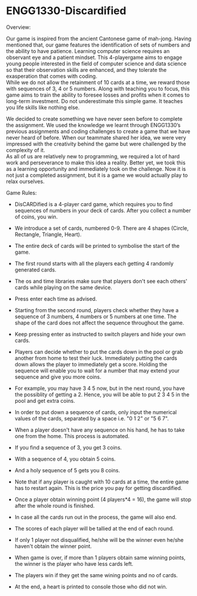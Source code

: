 # ENGG1330-Discardified

Overview:
 
Our game is inspired from the ancient Cantonese game of mah-jong. Having mentioned that, our game features the identification of sets of numbers and the ability to have patience. 
Learning computer science requires an observant eye and a patient mindset. This 4-playergame aims to engage young people interested in the field of computer science and data science so that their observation skills are enhanced, and they tolerate the exasperation that comes with coding.  
While we do not allow the retainment of 10 cards at a time, we reward those with sequences of 3, 4 or 5 numbers. 
Along with teaching you to focus, this game aims to train the ability to foresee losses and profits when it comes to long-term investment. 
Do not underestimate this simple game. It teaches you life skills like nothing else. 
 
We decided to create something we have never seen before to complete the assignment. 
We used the knowledge we learnt through ENGG1330’s previous assignments and coding challenges to create a game that we have never heard of before. 
When our teammate shared her idea, we were very impressed with the creativity behind the game but were challenged by the complexity of it.  
As all of us are relatively new to programming, we required a lot of hard work and perseverance to make this idea a reality. 
Better yet, we took this as a learning opportunity and immediately took on the challenge. Now it is not just a completed assignment, but it is a game we would actually play to relax ourselves. 

Game Rules: 

- DisCARDified is a 4-player card game, which requires you to find sequences of numbers in your deck of cards. After you collect a number of coins, you win.

- We introduce a set of cards, numbered 0-9. There are 4 shapes (Circle, Rectangle, Triangle, Heart). 
- The entire deck of cards will be printed to symbolise the start of the game.

- The first round starts with all the players each getting 4 randomly generated cards.
- The os and time libraries make sure that players don't see each others' cards while playing on the same device.
- Press enter each time as advised.

- Starting from the second round, players check whether they have a sequence of 3 numbers, 4 numbers or 5 numbers at one time. The shape of the card does not affect the sequence throughout the game. 

- Keep pressing enter as instructed to switch players and hide your own cards.

- Players can decide whether to put the cards down in the pool or grab another from home to test their luck. Immediately putting the cards down allows the player to immediately get a score. Holding the sequence will enable you to wait for a number that may extend your sequence and give you more coins.
- For example, you may have 3 4 5 now, but in the next round, you have the possiblity of getting a 2. Hence, you will be able to put 2 3 4 5 in the pool and get extra coins.
 
- In order to put down a sequence of cards, only input the numerical values of the cards, separated by a space i.e. "0 1 2" or "5 6 7".

- When a player doesn't have any sequence on his hand, he has to take one from the home. This process is automated.

- If you find a sequence of 3, you get 3 coins.
- With a sequence of 4, you obtain 5 coins.
- And a holy sequence of 5 gets you 8 coins.

- Note that if any player is caught with 10 cards at a time, the entire game has to restart again. This is the price you pay for getting discardified.
    
- Once a player obtain winning point (4 players*4 = 16), the game will stop after the whole round is finished.
- In case all the cards run out in the process, the game will also end.

- The scores of each player will be tallied at the end of each round.
- If only 1 player not disqualified, he/she will be the winner even he/she haven't obtain the winner point.

- When game is over, if more than 1 players obtain same winning points, the winner is the player who have less cards left.
- The players win if they get the same wining points and no of cards.

- At the end, a heart is printed to console those who did not win.
